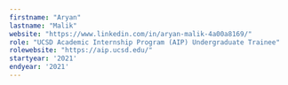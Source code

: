 ```yaml
---
firstname: "Aryan"
lastname: "Malik"
website: "https://www.linkedin.com/in/aryan-malik-4a00a8169/"
role: "UCSD Academic Internship Program (AIP) Undergraduate Trainee"
rolewebsite: "https://aip.ucsd.edu/"
startyear: '2021'
endyear: '2021'
---
```

